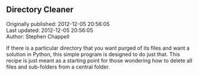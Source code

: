 ## Directory Cleaner  
Originally published: 2012-12-05 20:56:05  
Last updated: 2012-12-05 20:56:05  
Author: Stephen Chappell  
  
If there is a particular directory that you want purged of its files and want a solution in Python, this simple program is designed to do just that. This recipe is just meant as a starting point for those wondering how to delete all files and sub-folders from a central folder.